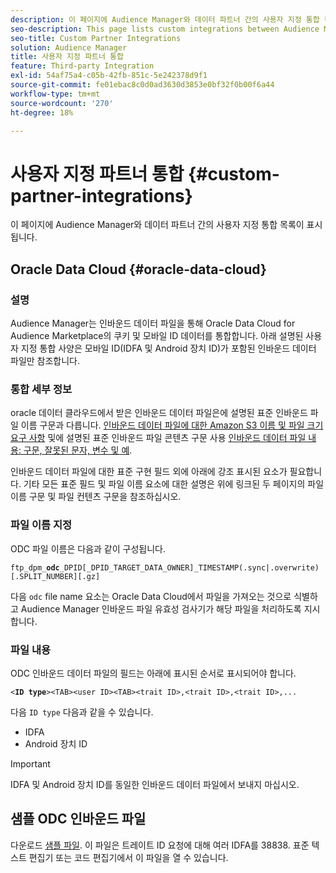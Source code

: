 ```yaml
---
description: 이 페이지에 Audience Manager와 데이터 파트너 간의 사용자 지정 통합 목록이 표시됩니다.
seo-description: This page lists custom integrations between Audience Manager and data partners.
seo-title: Custom Partner Integrations
solution: Audience Manager
title: 사용자 지정 파트너 통합
feature: Third-party Integration
exl-id: 54af75a4-c05b-42fb-851c-5e242378d9f1
source-git-commit: fe01ebac8c0d0ad3630d3853e0bf32f0b00f6a44
workflow-type: tm+mt
source-wordcount: '270'
ht-degree: 18%

---
```


# 사용자 지정 파트너 통합 {#custom-partner-integrations}

이 페이지에 Audience Manager와 데이터 파트너 간의 사용자 지정 통합 목록이 표시됩니다.

## Oracle Data Cloud {#oracle-data-cloud}

### 설명

Audience Manager는 인바운드 데이터 파일을 통해 Oracle Data Cloud for Audience Marketplace의 쿠키 및 모바일 ID 데이터를 통합합니다. 아래 설명된 사용자 지정 통합 사양은 모바일 ID(IDFA 및 Android 장치 ID)가 포함된 인바운드 데이터 파일만 참조합니다.

### 통합 세부 정보

oracle 데이터 클라우드에서 받은 인바운드 데이터 파일은에 설명된 표준 인바운드 파일 이름 구문과 다릅니다. [인바운드 데이터 파일에 대한 Amazon S3 이름 및 파일 크기 요구 사항](/help/using/integration/sending-audience-data/batch-data-transfer-explained/inbound-s3-filenames.md) 및에 설명된 표준 인바운드 파일 콘텐츠 구문 사용 [인바운드 데이터 파일 내용: 구문, 잘못된 문자, 변수 및 예](/help/using/integration/sending-audience-data/batch-data-transfer-explained/inbound-file-contents.md).

인바운드 데이터 파일에 대한 표준 구현 필드 외에 아래에 강조 표시된 요소가 필요합니다. 기타 모든 표준 필드 및 파일 이름 요소에 대한 설명은 위에 링크된 두 페이지의 파일 이름 구문 및 파일 컨텐츠 구문을 참조하십시오.

### 파일 이름 지정

ODC 파일 이름은 다음과 같이 구성됩니다.

`ftp_dpm_`**`odc`**`_DPID[_DPID_TARGET_DATA_OWNER]_TIMESTAMP(.sync|.overwrite)[.SPLIT_NUMBER][.gz]`

다음 `odc` file name 요소는 Oracle Data Cloud에서 파일을 가져오는 것으로 식별하고 Audience Manager 인바운드 파일 유효성 검사기가 해당 파일을 처리하도록 지시합니다.

### 파일 내용

ODC 인바운드 데이터 파일의 필드는 아래에 표시된 순서로 표시되어야 합니다.

`<`**`ID type`**`><TAB><user ID><TAB><trait ID>,<trait ID>,<trait ID>,...`

다음 `ID type` 다음과 같을 수 있습니다.

* IDFA
* Android 장치 ID

>[!IMPORTANT]
>
>IDFA 및 Android 장치 ID를 동일한 인바운드 데이터 파일에서 보내지 마십시오.

## 샘플 ODC 인바운드 파일

다운로드 [샘플 파일](/help/using/integration/assets/ftp_dpm_odc_12345_1556223815.sync). 이 파일은 트레이트 ID 요청에 대해 여러 IDFA를 38838. 표준 텍스트 편집기 또는 코드 편집기에서 이 파일을 열 수 있습니다.
